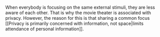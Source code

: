 When everybody is focusing on the same external stimuli, they are less aware of each other. That is why the movie theater is associated with privacy. However, the reason for this is that sharing a common focus [[Privacy is primarily concerned with information, not space|limits attendance of personal information]].